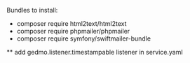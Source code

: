 Bundles to install:
- composer require html2text/html2text
- composer require phpmailer/phpmailer
- composer require symfony/swiftmailer-bundle

** add gedmo.listener.timestampable listener in service.yaml